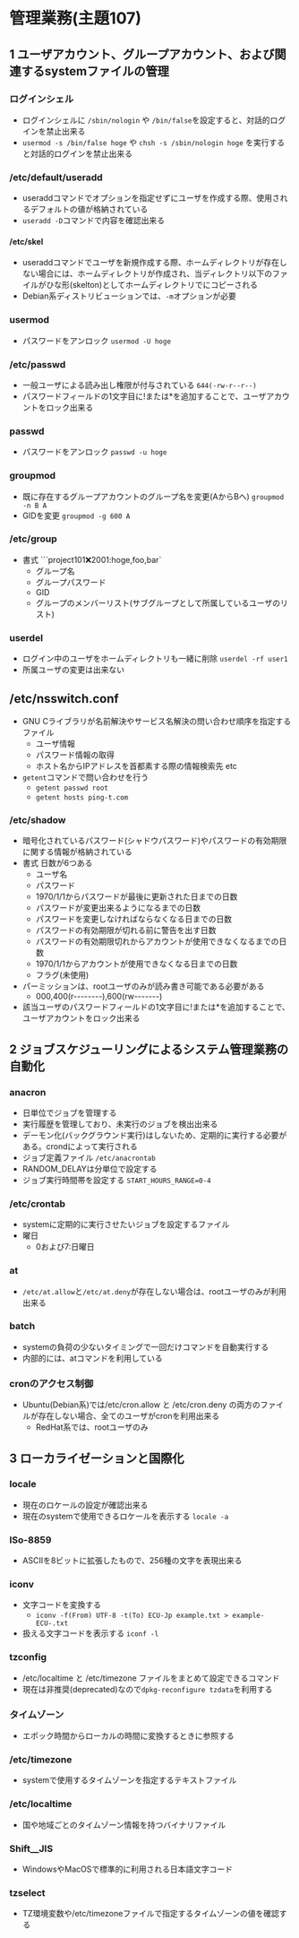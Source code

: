 # 管理業務(主題107)

## 1 ユーザアカウント、グループアカウント、および関連するsystemファイルの管理
### ログインシェル
- ログインシェルに ```/sbin/nologin``` や ```/bin/false```を設定すると、対話的ログインを禁止出来る
- ```usermod -s /bin/false hoge``` や ```chsh -s /sbin/nologin hoge``` を実行すると対話的ログインを禁止出来る
### /etc/default/useradd
- useraddコマンドでオプションを指定せずにユーザを作成する際、使用されるデフォルトの値が格納されている
- ```useradd -D```コマンドで内容を確認出来る
#### /etc/skel
- useraddコマンドでユーザを新規作成する際、ホームディレクトリが存在しない場合には、ホームディレクトリが作成され、当ディレクトリ以下のファイルがひな形(skelton)としてホームディレクトリでにコピーされる
- Debian系ディストリビューションでは、```-m```オプションが必要
### usermod
- パスワードをアンロック ```usermod -U hoge```
### /etc/passwd
- 一般ユーザによる読み出し権限が付与されている ```644(-rw-r--r--)```
- パスワードフィールドの1文字目に!または*を追加することで、ユーザアカウントをロック出来る
### passwd
- パスワードをアンロック ```passwd -u hoge```
### groupmod
- 既に存在するグループアカウントのグループ名を変更(AからBへ) ```groupmod -n B A```
- GIDを変更 ```groupmod -g 600 A```
### /etc/group
- 書式 ```project101:x:2001:hoge,foo,bar`
    - グループ名
    - グループパスワード
    - GID
    - グループのメンバーリスト(サブグループとして所属しているユーザのリスト)
### userdel
- ログイン中のユーザをホームディレクトリも一緒に削除 ```userdel -rf user1```
- 所属ユーザの変更は出来ない
## /etc/nsswitch.conf
- GNU Cライブラリが名前解決やサービス名解決の問い合わせ順序を指定するファイル
    - ユーザ情報
    - パスワード情報の取得
    - ホスト名からIPアドレスを首都素する際の情報検索先 etc
- ```getent```コマンドで問い合わせを行う
    - ```getent passwd root```
    - ```getent hosts ping-t.com```
### /etc/shadow
- 暗号化されているパスワード(シャドウパスワード)やパスワードの有効期限に関する情報が格納されている
- 書式 日数が6つある
    - ユーザ名
    - パスワード
    - 1970/1/1からパスワードが最後に更新された日までの日数
    - パスワードが変更出来るようになるまでの日数
    - パスワードを変更しなければならなくなる日までの日数
    - パスワードの有効期限が切れる前に警告を出す日数
    - パスワードの有効期限切れからアカウントが使用できなくなるまでの日数
    - 1970/1/1からアカウントが使用できなくなる日までの日数
    - フラグ(未使用)
- パーミッションは、rootユーザのみが読み書き可能である必要がある
    - 000,400(r--------),600(rw-------)
- 該当ユーザのパスワードフィールドの1文字目に!または*を追加することで、ユーザアカウントをロック出来る

## 2 ジョブスケジューリングによるシステム管理業務の自動化
### anacron
- 日単位でジョブを管理する
- 実行履歴を管理しており、未実行のジョブを検出出来る
- デーモン化(バックグラウンド実行)はしないため、定期的に実行する必要がある。crondによって実行される
- ジョブ定義ファイル ```/etc/anacrontab```
- RANDOM_DELAYは分単位で設定する
- ジョブ実行時間帯を設定する ```START_HOURS_RANGE=0-4```
### /etc/crontab
- systemに定期的に実行させたいジョブを設定するファイル
- 曜日 
    - 0および7:日曜日
### at
- ```/etc/at.allow```と```/etc/at.deny```が存在しない場合は、rootユーザのみが利用出来る
### batch
- systemの負荷の少ないタイミングで一回だけコマンドを自動実行する
- 内部的には、atコマンドを利用している
### cronのアクセス制御
- Ubuntu(Debian系)では/etc/cron.allow と /etc/cron.deny の両方のファイルが存在しない場合、全てのユーザがcronを利用出来る
    - RedHat系では、rootユーザのみ


## 3 ローカライゼーションと国際化
### locale
- 現在のロケールの設定が確認出来る
- 現在のsystemで使用できるロケールを表示する ```locale -a```
### ISo-8859
- ASCIIを8ビットに拡張したもので、256種の文字を表現出来る
### iconv
- 文字コードを変換する
    - ```iconv -f(From) UTF-8 -t(To) ECU-Jp example.txt > example-ECU-.txt```
- 扱える文字コードを表示する ```iconf -l```
### tzconfig
- /etc/localtime と /etc/timezone ファイルをまとめて設定できるコマンド
- 現在は非推奨(deprecated)なので```dpkg-reconfigure tzdata```を利用する
### タイムゾーン
- エポック時間からローカルの時間に変換するときに参照する
### /etc/timezone
- systemで使用するタイムゾーンを指定するテキストファイル
### /etc/localtime
- 国や地域ごとのタイムゾーン情報を持つバイナリファイル
### Shift__JIS
- WindowsやMacOSで標準的に利用される日本語文字コード
### tzselect
- TZ環境変数や/etc/timezoneファイルで指定するタイムゾーンの値を確認する
